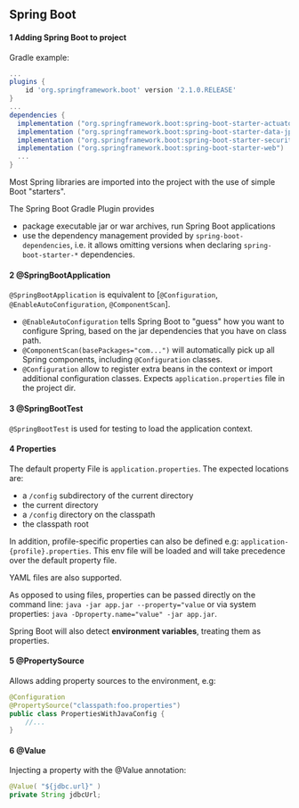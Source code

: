 ## Spring Boot

#### 1 Adding Spring Boot to project
Gradle example:

```groovy
...
plugins {
	id 'org.springframework.boot' version '2.1.0.RELEASE'
}
...
dependencies {
  implementation ("org.springframework.boot:spring-boot-starter-actuator")
  implementation ("org.springframework.boot:spring-boot-starter-data-jpa")
  implementation ("org.springframework.boot:spring-boot-starter-security")
  implementation ("org.springframework.boot:spring-boot-starter-web")
  ...
}
```
Most Spring libraries are imported into the project with the use of simple Boot "starters".

The Spring Boot Gradle Plugin provides
- package executable jar or war archives, run Spring Boot applications
- use the dependency management provided by `spring-boot-dependencies`, i.e. it allows omitting versions when declaring `spring-boot-starter-*` dependencies.

#### 2 @SpringBootApplication
`@SpringBootApplication` is equivalent to [`@Configuration`, `@EnableAutoConfiguration`, `@ComponentScan`].
 - `@EnableAutoConfiguration` tells Spring Boot to "guess" how you want to configure Spring, based on the jar dependencies that you have on class path.
 - `@ComponentScan(basePackages="com...")` will automatically pick up all Spring components, including `@Configuration` classes.
 - `@Configuration` allow to register extra beans in the context or import additional configuration classes.
Expects `application.properties` file in the project dir.

#### 3 @SpringBootTest
`@SpringBootTest` is used for testing to load the application context.

#### 4 Properties
The default property File is `application.properties`. The expected locations are:
- a `/config` subdirectory of the current directory
- the current directory
- a `/config` directory on the classpath
- the classpath root

In addition, profile-specific properties can also be defined e.g: `application-{profile}.properties`.
This env file will be loaded and will take precedence over the default property file.

YAML files are also supported.

As opposed to using files, properties can be passed directly on the command line:
`java -jar app.jar --property="value` 
or via system properties:
`java -Dproperty.name="value" -jar app.jar`.

Spring Boot will also detect **environment variables**, treating them as properties.

#### 5 @PropertySource
 Allows adding property sources to the environment, e.g:
 ```java
@Configuration
@PropertySource("classpath:foo.properties")
public class PropertiesWithJavaConfig {
    //...
}
```

#### 6 @Value
Injecting a property with the @Value annotation:
```java
@Value( "${jdbc.url}" )
private String jdbcUrl;
```
